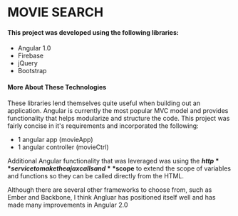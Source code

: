 # MOVIE SEARCH

#### This project was developed using the following libraries:
* Angular 1.0
* Firebase
* jQuery
* Bootstrap

#### More About These Technologies

These libraries lend themselves quite useful when building out an application.  Angular is currently the most popular MVC model and provides functionality that helps modularize and structure the code.  This project was fairly concise in it's requirements and incorporated the following:

* 1 angular app (movieApp)
* 1 angular controller (movieCtrl)

Additional Angular functionality that was leveraged was using the **$http** service to make the ajax calls and **$scope** to extend the scope of variables and functions so they can be called directly from the HTML.

Although there are several other frameworks to choose from, such as Ember and Backbone, I think Angluar has positioned itself well and has made many improvements in Angular 2.0


